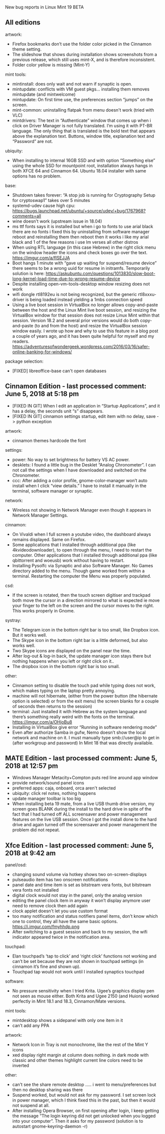 New bug reports in Linux Mint 19 BETA

All editions
------------

artwork:
  - Firefox bookmarks don’t use the folder color picked in the Cinnamon theme setting.
  - The slideshow that shows during installation shows screenshots from a previous release, which still uses mint-X, and is therefore inconsistent.
  - Folder color yellow is missing (Mint-Y)

mint tools:
  - mintinstall: does only wait and not warn if synaptic is open.
  - mintupdate: conflicts with VM guest pkgs... installing them removes mintupdate (and mintwelcome)
  - mintupdate: On first time use, the preferences section “jumps” on the screen.
  - mint-common: uninstalling flatpak from menu doesn't work (tried with VLC)
  - mintdrivers: The text in “Authenticate” window that comes up when i click on Driver Manager is not fully translated. I’m using it with PT-BR language. The only thing that is translated is the bold text that appears above the explanation text. Buttons, window title, explanation text and “Password” are not.

ubiquity:
  - When installing to internal 16GB SSD and with option “Something else” using the whole SSD for mountpoint root, installation always hangs in both XFCE 64 and Cinnamon 64. Ubuntu 18.04 installer with same options has no problem.

base:
  - Shutdown takes forever: “A stop job is running for Cryptography Setup for cryptoswap1” takes over 5 minutes
  - systemd-udev cause high cpu: https://bugs.launchpad.net/ubuntu/+source/udev/+bug/1767968?comments=all
  - wine doesn't work (upstream issue in 18.04)
  - ms ttf fonts says it is installed but when i go to fonts to use arial black there are no fonts i fixed this by uninstalling from software manager reboot and reinstalling them then reboot then it works i like my arial black and 1 of the few reasons i use lm verses all other distros
  - When using RTL language (in this case Hebrew) in the right click menu on the window header the icons and check boxes go over the text. https://imgur.com/a/fISEJJA
  - Boot hangs 1 minute with “gave up waiting for suspend/resume device”
		there seems to be a wrong uuid for resume in initramfs.
		Temporarily solution is here: https://askubuntu.com/questions/1013830/slow-boot-long-kernel-load-time-due-to-wrong-resume-device
  - Despite installing open-vm-tools-desktop window resizing does not work
  - wifi dongle rtl8192eu is not being recognized, but the generic rtl8xxxu-driver is being loaded instead yielding a 1mbs connection speed
  - Using a live boot session in VirtualBox no longer allows copy-and-paste between the host and the Linux Mint live boot session, and resizing the VirtualBox window for that session does not resize Linux Mint within that session. Version 18.2 and several prior versions would do both copy-and-paste (to and from the host) and resize the VirtualBox session window easily.
		I wrote up how and why to use this feature in a blog post a couple of years ago, and it has been quite helpful for myself and my readers.
		https://adventuresofwondergeek.wordpress.com/2016/03/16/safer-online-banking-for-windows/

package selection:
  - [FIXED] libreoffice-base can't open databases


Cinnamon Edition - last processed comment: June 5, 2018 at 5:18 pm
------------------------------------------------------------------

- [FIXED IN GIT] When I edit an application in “Startup Applications”, and it has a delay, the seconds unit “s” disappears.
- [FIXED IN GIT] cinnamon settings startup, edit item with no delay, save -> python exception

artwork:
  - cinnamon themes hardcode the font

settings:
  - power: No way to set brightness for battery VS AC power.
  - desklets: I found a little bug in the Desklet “Analog Chronometer”. I can not call the settings when I have downloaded and switched on the Chronometer.
  - ccc: After adding a color profile, gnome-color-manager won’t auto install when I click “view details.” I have to install it manually in the terminal, software manager or synaptic.

network:
  - Wireless not showing in Network Manager even though it appears in Network Manager Settings.

cinnamon:
  - On Vivaldi when I full screen a youtube video, the dashboard always remains displayed. Same on Firefox.
  - Some applications that I installed through additional ppa (like 4kvideodownloader), to open through the menu, I need to restart the computer. Other applications that I installed through additional ppa (like qbittorrent and woeusb) work without having to restart.
  - Installing Pysolfc via Synaptic and also Software Manager. No Games directory added to the menu. Though game worked from within a terminal. Restarting the computer the Menu was properly populated.

csd:
  - If the screen is rotated, then the touch screen digitiser and trackpad both move the cursor in a direction mirrored to what is expected ie move your finger to the left on the screen and the cursor moves to the right. This works properly in Gnome.

systray:
  - The Telegram icon in the bottom right bar is too small, like Dropbox icon. But it works well.
  - The Skype icon in the bottom right bar is a little deformed, but also works well.
  - Two Skype icons are displayed on the panel near the time.
  - After log-out & log-in back, the update manager icon stays there but nothing happens when you left or right click on it..
  - The dropbox icon in the bottom right bar is too small.

other:
  - Cinnamon setting to disable the touch pad while typing does not work, which makes typing on the laptop pretty annoying.
  - machine will not hibernate, (either from the power button (the hibernate option is selected) or from the exit menu) the screen blanks for a couple of seconds then returns to the session)
  - terminal: Just installed it with Hebrew as the system language and there’s something really weird with the fonts on the terminal. https://imgur.com/a/OHjoBu8
  - Installing in VirtualBox give error “Running in software rendering mode”
  - Even after authorize Samba in gufw, Nemo doesn’t show the local network and machine on it. I must manually type smb://user@ip to get in (after workgroup and password) In Mint 18 that was directly available.

MATE Edition - last processed comment: June 5, 2018 at 12:57 pm
---------------------------------------------------------------

- Windows Manager Metacity+Compton puts red line around app window
- provide network/sound panel icons
- preferred apps: caja, onboard, orca aren't selected
- ubiquity: click rel notes, nothing happens
- update manager toolbar is too big
- When installing beta 19 mate, from a live USB thumb drive version, my screen goes BLANK during the install to the hard drive in spite of the fact that I had turned off ALL screensaver and power management features on the live USB session. Once I got the install done to the hard drive and again turned off the screensaver and power management the problem did not repeat.

Xfce Edition - last processed comment: June 5, 2018 at 9:42 am
--------------------------------------------------------------

panel/osd:
  - changing sound volume via hotkey shows two on-screen-displays
  - pulseaudio item has two onscreen notifications
  - panel date and time item is set as bitstream vera fonts, but bitstream vera fonts not installed
  - digital clock would not stay in the panel, only the analog version
  - editing the panel clock item in anyway it won’t display anymore user need to remove clock then add again
  - clock applet doesn't let you use custom format
  - too many notification and status notifiers panel items, don’t know which one to control, they all have the same basic options. https://i.imgur.com/fmyhhdp.png
  - After switching to a guest session and back to my session, the wifi indicator appeared twice in the notification area.

touchpad:
  - Elan touchpad’s ‘tap to click’ and ‘right click’ functions not working and can’t be set because they are not shown in touchpad settings (in cinnamon it’s fine and shown up).
  - Touchpad tap would not work until I installed synaptics touchpad

software:
  - No pressure sensitivity when I tried Krita. Ugee’s graphics display pen not seen as mouse either. Both Krita and Ugee 2150 (and Huion) worked perfectly in Mint 18.1 and 18.3, Cinnamon/Mate versions.

mint tools:
  - mintdesktop shows a sidepanel with only one item in it
  - can’t add any PPA

artwork:
  - Network Icon in Tray is not monochrome, like the rest of the Mint Y icons
  - xed display right margin at column does nothing. in dark mode with classic and other themes highlight current line colors need to be inverted

other:
  - can’t see the share remote desktop ….. i went to menu/preferences but then no desktop sharing was there
  - Suspend worked, but would not ask for my password. I set screen lock in power manager, which I think fixed this in the past, but then it would not suspend at all.
  - After installing Opera Browser, on first opening after login, I keep getting the message “The login keyring did not get unlocked when you logged into your computer”. Then it asks for my password (solution is to autostart  gnome-keyring-daemon -r)
